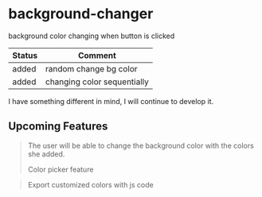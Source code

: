 # background-changer
background color changing when button is clicked

| Status | Comment |
| ------ | ------ |
| added | random change bg color |
| added | changing color sequentially |

I have something different in mind, I will continue to develop it.

## Upcoming Features

>The user will be able to change the background color with the colors she added.
>
>Color picker feature

>Export customized colors with js code

